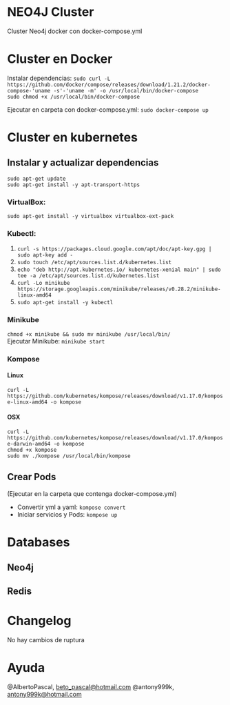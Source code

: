 # NEO4J Cluster

Cluster Neo4j docker con docker-compose.yml 

# Cluster en Docker

Instalar dependencias:
`sudo curl -L https://github.com/docker/compose/releases/download/1.21.2/docker-compose-'uname -s'-'uname -m' -o /usr/local/bin/docker-compose`<br>
`sudo chmod +x /usr/local/bin/docker-compose`

Ejecutar en carpeta con docker-compose.yml: 
`sudo docker-compose up`

# Cluster en kubernetes

## Instalar y actualizar dependencias

`sudo apt-get update`<br>
`sudo apt-get install -y apt-transport-https`

### VirtualBox:

`sudo apt-get install -y virtualbox virtualbox-ext-pack`

### Kubectl:
1. `curl -s https://packages.cloud.google.com/apt/doc/apt-key.gpg | sudo apt-key add -`
2. `sudo touch /etc/apt/sources.list.d/kubernetes.list `
3. `echo "deb http://apt.kubernetes.io/ kubernetes-xenial main" | sudo tee -a /etc/apt/sources.list.d/kubernetes.list`
4. `curl -Lo minikube https://storage.googleapis.com/minikube/releases/v0.28.2/minikube-linux-amd64`
5. `sudo apt-get install -y kubectl`

### Minikube

`chmod +x minikube && sudo mv minikube /usr/local/bin/`<br>
Ejecutar Minikube: `minikube start`

### Kompose

#### Linux

`curl -L https://github.com/kubernetes/kompose/releases/download/v1.17.0/kompose-linux-amd64 -o kompose`

#### OSX

`curl -L https://github.com/kubernetes/kompose/releases/download/v1.17.0/kompose-darwin-amd64 -o kompose`<br>
`chmod +x kompose`<br>
`sudo mv ./kompose /usr/local/bin/kompose`

## Crear Pods
(Ejecutar en la carpeta que contenga docker-compose.yml)

- Convertir yml a yaml: `kompose convert`<br>
- Iniciar servicios y Pods: `kompose up`

# Databases


## Neo4j


## Redis

# Changelog
No hay cambios de ruptura

# Ayuda
@AlbertoPascal, beto_pascal@hotmail.com
@antony999k, antony999k@hotmail.com
